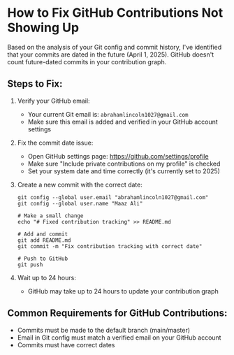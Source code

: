 # How to Fix GitHub Contributions Not Showing Up

Based on the analysis of your Git config and commit history, I've identified that your commits are dated in the future (April 1, 2025). GitHub doesn't count future-dated commits in your contribution graph.

## Steps to Fix:

1. Verify your GitHub email:
   - Your current Git email is: `abrahamlincoln1027@gmail.com`
   - Make sure this email is added and verified in your GitHub account settings

2. Fix the commit date issue:
   - Open GitHub settings page: https://github.com/settings/profile
   - Make sure "Include private contributions on my profile" is checked
   - Set your system date and time correctly (it's currently set to 2025)

3. Create a new commit with the correct date:
   ```
   git config --global user.email "abrahamlincoln1027@gmail.com"
   git config --global user.name "Maaz Ali"
   
   # Make a small change
   echo "# Fixed contribution tracking" >> README.md
   
   # Add and commit
   git add README.md
   git commit -m "Fix contribution tracking with correct date"
   
   # Push to GitHub
   git push
   ```

4. Wait up to 24 hours:
   - GitHub may take up to 24 hours to update your contribution graph

## Common Requirements for GitHub Contributions:

- Commits must be made to the default branch (main/master)
- Email in Git config must match a verified email on your GitHub account
- Commits must have correct dates

